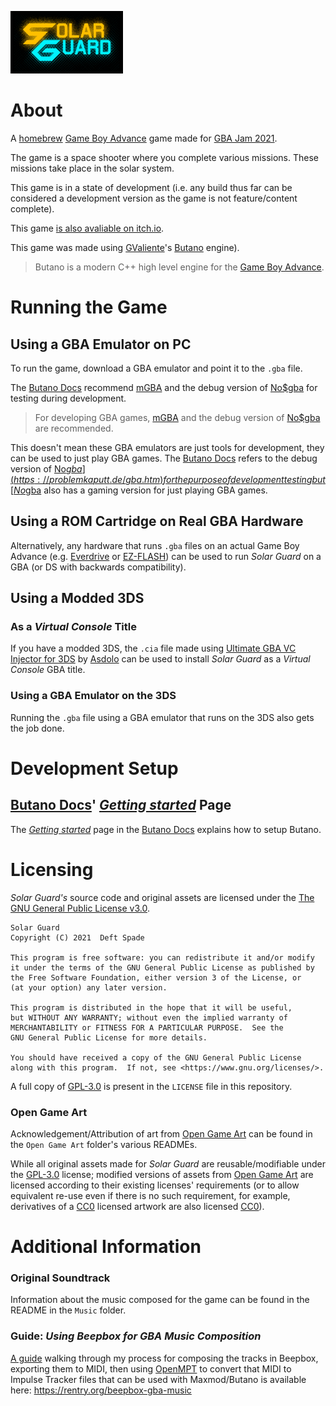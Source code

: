 ![Solar Guard Logo](Readme_Content/Title_Solar_Guard.png)

# About

A [homebrew](https://en.wikipedia.org/wiki/Homebrew_(video_games)) [Game Boy Advance](https://en.wikipedia.org/wiki/Game_Boy_Advance) game made for [GBA Jam 2021](https://itch.io/jam/gbajam21).

The game is a space shooter where you complete various missions. These missions take place in the solar system.

This game is in a state of development (i.e. any build thus far can be considered a development version as the game is not feature/content complete).

This game [is also avaliable on itch.io](https://deft-spade.itch.io/solar-guard).

This game was made using [GValiente](https://github.com/GValiente)'s [Butano](https://github.com/GValiente/butano) engine).

> Butano is a modern C++ high level engine for the [Game Boy Advance](https://en.wikipedia.org/wiki/Game_Boy_Advance).

# Running the Game

## Using a GBA Emulator on PC

To run the game, download a GBA emulator and point it to the `.gba` file.

The [Butano Docs](https://gvaliente.github.io/butano/) recommend [mGBA](https://mgba.io/) and the debug version of [No$gba](https://problemkaputt.de/gba.htm) for testing during development.
> For developing GBA games, [mGBA](https://mgba.io/) and the debug version of [No$gba](https://problemkaputt.de/gba.htm) are recommended.

This doesn't mean these GBA emulators are just tools for development, they can be used to just play GBA games. The [Butano Docs](https://gvaliente.github.io/butano/) refers to the debug version of [No$gba](https://problemkaputt.de/gba.htm) for the purpose of development testing but [No$gba](https://problemkaputt.de/gba.htm) also has a gaming version for just playing GBA games.

## Using a ROM Cartridge on Real GBA Hardware

Alternatively, any hardware that runs `.gba` files on an actual Game Boy Advance (e.g. [Everdrive](https://krikzz.com/store/) or [EZ-FLASH](https://www.ezflash.cn/product/ez-flash-omega-definitive-edition/)) can be used to run *Solar Guard* on a GBA (or DS with backwards compatibility).

## Using a Modded 3DS

### As a *Virtual Console* Title

If you have a modded 3DS, the `.cia` file made using [Ultimate GBA VC Injector for 3DS](https://gbatemp.net/threads/release-ultimate-gba-vc-injector-for-3ds.438057/) by [Asdolo](https://gbatemp.net/members/asdolo.389539/) can be used to install *Solar Guard* as a *Virtual Console* GBA title.

### Using a GBA Emulator on the 3DS

Running the `.gba` file using a GBA emulator that runs on the 3DS also gets the job done.

# Development Setup

## [Butano Docs](https://gvaliente.github.io/butano/)' [*Getting started*](https://gvaliente.github.io/butano/getting_started.html) Page

The [*Getting started*](https://gvaliente.github.io/butano/getting_started.html) page in the [Butano Docs](https://gvaliente.github.io/butano/) explains how to setup Butano.

# Licensing

*Solar Guard's* source code and original assets are licensed under the [The GNU General Public License v3.0](https://www.gnu.org/licenses/gpl-3.0.en.html).

    Solar Guard
    Copyright (C) 2021  Deft Spade

    This program is free software: you can redistribute it and/or modify
    it under the terms of the GNU General Public License as published by
    the Free Software Foundation, either version 3 of the License, or
    (at your option) any later version.

    This program is distributed in the hope that it will be useful,
    but WITHOUT ANY WARRANTY; without even the implied warranty of
    MERCHANTABILITY or FITNESS FOR A PARTICULAR PURPOSE.  See the
    GNU General Public License for more details.

    You should have received a copy of the GNU General Public License
    along with this program.  If not, see <https://www.gnu.org/licenses/>.

A full copy of [GPL-3.0](https://www.gnu.org/licenses/gpl-3.0.en.html) is present in the `LICENSE` file in this repository.

### Open Game Art

Acknowledgement/Attribution of art from [Open Game Art](https://opengameart.org/) can be found in the `Open Game Art` folder's various READMEs.

While all original assets made for *Solar Guard* are reusable/modifiable under the [GPL-3.0](https://www.gnu.org/licenses/gpl-3.0.en.html) license; modified versions of assets from [Open Game Art](https://opengameart.org/) are licensed according to their existing licenses' requirements  (or to allow equivalent re-use even if there is no such requirement, for example, derivatives of a [CC0](https://creativecommons.org/publicdomain/zero/1.0/) licensed artwork are also licensed [CC0](https://creativecommons.org/publicdomain/zero/1.0/)).

# Additional Information

### Original Soundtrack

Information about the music composed for the game can be found in the README in the `Music` folder.

### Guide: *Using Beepbox for GBA Music Composition*

[A guide](https://rentry.org/beepbox-gba-music) walking through my process for composing the tracks in Beepbox, exporting them to MIDI, then using [OpenMPT](https://openmpt.org/) to convert that MIDI to Impulse Tracker files that can be used with Maxmod/Butano is available here: https://rentry.org/beepbox-gba-music

